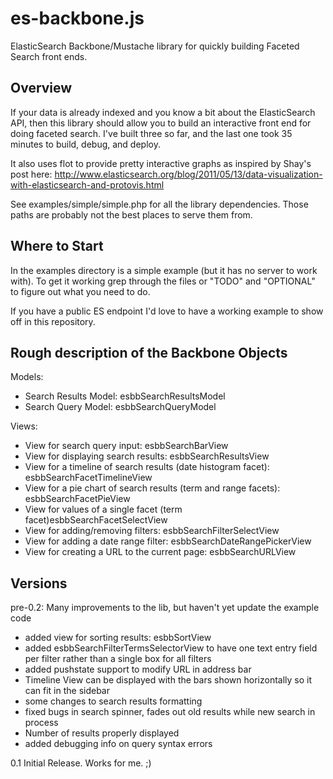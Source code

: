 es-backbone.js
==============

ElasticSearch Backbone/Mustache library for quickly building Faceted Search front ends.

Overview
--------

If your data is already indexed and you know a bit about the ElasticSearch API, then this library should allow you to build an interactive front end for doing faceted search. I've built three so far, and the last one took 35 minutes to build, debug, and deploy.

It also uses flot to provide pretty interactive graphs as inspired by Shay's post here: 
http://www.elasticsearch.org/blog/2011/05/13/data-visualization-with-elasticsearch-and-protovis.html

See examples/simple/simple.php for all the library dependencies. Those paths are probably not the best places to serve them from.

Where to Start
--------------

In the examples directory is a simple example (but it has no server to work with). To get it working grep through the files or "TODO" and "OPTIONAL" to figure out what you need to do.

If you have a public ES endpoint I'd love to have a working example to show off in this repository.


Rough description of the Backbone Objects
-----------------------------------------

Models:
- Search Results Model: esbbSearchResultsModel
- Search Query Model: esbbSearchQueryModel

Views:
- View for search query input: esbbSearchBarView
- View for displaying search results: esbbSearchResultsView
- View for a timeline of search results (date histogram facet): esbbSearchFacetTimelineView
- View for a pie chart of search results (term and range facets): esbbSearchFacetPieView
- View for values of a single facet (term facet)esbbSearchFacetSelectView
- View for adding/removing filters: esbbSearchFilterSelectView
- View for adding a date range filter: esbbSearchDateRangePickerView
- View for creating a URL to the current page: esbbSearchURLView
 

Versions
--------

pre-0.2: Many improvements to the lib, but haven't yet update the example code
- added view for sorting results: esbbSortView
- added esbbSearchFilterTermsSelectorView to have one text entry field per filter rather than a single box for all filters
- added pushstate support to modify URL in address bar
- Timeline View can be displayed with the bars shown horizontally so it can fit in the sidebar
- some changes to search results formatting
- fixed bugs in search spinner, fades out old results while new search in process
- Number of results properly displayed
- added debugging info on query syntax errors

0.1 Initial Release. Works for me. ;)


